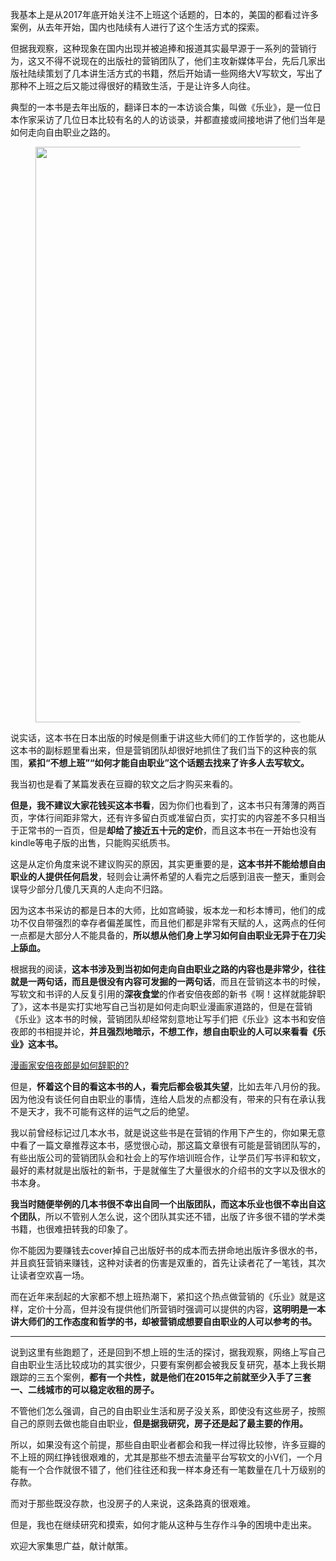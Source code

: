 <p>我基本上是从2017年底开始关注不上班这个话题的，日本的，美国的都看过许多案例，从去年开始，国内也陆续有人进行了这个生活方式的探索。</p><p>但据我观察，这种现象在国内出现并被追捧和报道其实最早源于一系列的营销行为，这又不得不说现在的出版社的营销团队了，他们主攻新媒体平台，先后几家出版社陆续策划了几本讲生活方式的书籍，然后开始请一些网络大V写软文，写出了那种不上班之后又能过得很好的精致生活，于是让许多人向往。</p><p>典型的一本书是去年出版的，翻译日本的一本访谈合集，叫做《乐业》，是一位日本作家采访了几位日本比较有名的人的访谈录，并都直接或间接地讲了他们当年是如何走向自由职业之路的。</p><figure data-size="normal"><img src="https://pic2.zhimg.com/v2-702f22994617935021a9b1c2421c6f9d_b.jpg" data-caption="" data-size="normal" data-rawwidth="921" data-rawheight="796" class="origin_image zh-lightbox-thumb" width="921" data-original="https://pic2.zhimg.com/v2-702f22994617935021a9b1c2421c6f9d_r.jpg"/></figure><p>说实话，这本书在日本出版的时候是侧重于讲这些大师们的工作哲学的，这也能从这本书的副标题里看出来，但是营销团队却很好地抓住了我们当下的这种丧的氛围，<b>紧扣“不想上班”“如何才能自由职业”这个话题去找来了许多人去写软文。</b></p><p>我当初也是看了某篇发表在豆瓣的软文之后才购买来看的。</p><p><b>但是，我不建议大家花钱买这本书看</b>，因为你们也看到了，这本书只有薄薄的两百页，字体行间距非常大，还有许多留白页或准留白页，实打实的内容差不多只相当于正常书的一百页，但是<b>却给了接近五十元的定价</b>，而且这本书在一开始也没有kindle等电子版的出售，只能购买纸质书。</p><p>这是从定价角度来说不建议购买的原因，其实更重要的是，<b>这本书并不能给想自由职业的人提供任何启发</b>，轻则会让满怀希望的人看完之后感到沮丧一整天，重则会误导少部分几傻几天真的人走向不归路。</p><p>因为这本书采访的都是日本的大师，比如宫崎骏，坂本龙一和杉本博司，他们的成功不仅自带强烈的幸存者偏差属性，而且他们都是非常有天赋的人，这两点的任何一点都是大部分人不能具备的，<b>所以想从他们身上学习如何自由职业无异于在刀尖上舔血。</b></p><p>根据我的阅读，<b>这本书涉及到当初如何走向自由职业之路的内容也是非常少，往往就是一两句话，而且是很没有内容可发掘的一两句话</b>，而且在营销这本书的时候，写软文和书评的人反复引用的<b>深夜食堂</b>的作者安倍夜郎的新书《啊！这样就能辞职了》，这本书是实打实地写自己当初是如何走向职业漫画家道路的，但是在营销《乐业》这本书的时候，营销团队却经常刻意地让写手们把《乐业》这本书和安倍夜郎的书相提并论，<b>并且强烈地暗示，不想工作，想自由职业的人可以来看看《乐业》这本书。</b></p><a href="https://link.zhihu.com/?target=https%3A//baijiahao.baidu.com/s%3Fid%3D1594070768326594417%26wfr%3Dspider%26for%3Dpc" data-draft-node="block" data-draft-type="link-card" data-image="https://pic4.zhimg.com/v2-8963c44fe9bb2de078a778f71a32f6eb_ipico.jpg" data-image-width="200" data-image-height="200" class=" wrap external" target="_blank" rel="nofollow noreferrer">漫画家安倍夜郎是如何辞职的?</a><p>但是，<b>怀着这个目的看这本书的人，看完后都会极其失望</b>，比如去年八月份的我。因为他没有谈任何自由职业的事情，连给人启发的点都没有，带来的只有在承认我不是天才，我不可能有这样的运气之后的绝望。</p><p>我以前曾经标记过几本水书，就是说这些书是在营销的作用下产生的，你如果无意中看了一篇文章推荐这本书，感觉很心动，那这篇文章很有可能是营销团队写的，有些出版公司的营销团队会和社会上的写作培训班合作，让学员们写书评和软文，最好的素材就是出版社的新书，于是就催生了大量很水的介绍书的文字以及很水的书本身。</p><p><b>我当时随便举例的几本书很不幸出自同一个出版团队，而这本乐业也很不幸出自这个团队</b>，所以不管别人怎么说，这个团队其实还不错，出版了许多很不错的学术类书籍，也很难扭转我的印象了。</p><p>你不能因为要赚钱去cover掉自己出版好书的成本而去拼命地出版许多很水的书，并且疯狂营销来赚钱，这种对读者的伤害是双重的，首先让读者花了一笔钱，其次让读者空欢喜一场。</p><p>而在近年来刮起的大家都不想上班热潮下，紧扣这个热点做营销的《乐业》就是这样，定价十分高，但并没有提供他们所营销时强调可以提供的内容，<b>这明明是一本讲大师们的工作态度和哲学的书，却被营销成想要自由职业的人可以参考的书。</b></p><hr/><p>说到这里有些跑题了，还是回到不想上班的生活的探讨，据我观察，网络上写自己自由职业生活比较成功的其实很少，只要有案例都会被我反复研究，基本上我长期跟踪的三五个案例，<b>都有一个共性，就是他们在2015年之前就至少入手了三套一、二线城市的可以稳定收租的房子。</b></p><p>不管他们怎么强调，自己的自由职业生活和房子没关系，即使没有这些房子，按照自己的原则去做也能自由职业，<b>但是据我研究，房子还是起了最主要的作用。</b></p><p>所以，如果没有这个前提，那些自由职业者都会和我一样过得比较惨，许多豆瓣的不上班的网红挣钱很艰难的，尤其是那些不想去流量平台写软文的小V们，一个月能有一个合作就很不错了，他们往往还和我一样本身还有一笔数量在几十万级别的存款。</p><p>而对于那些既没存款，也没房子的人来说，这条路真的很艰难。</p><p>但是，我也在继续研究和摸索，如何才能从这种与生存作斗争的困境中走出来。</p><p>欢迎大家集思广益，献计献策。</p><p></p>